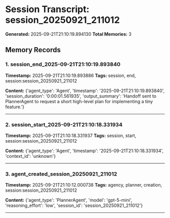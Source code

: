 # Session Transcript: session_20250921_211012

**Generated:** 2025-09-21T21:10:19.894130
**Total Memories:** 3

## Memory Records

### 1. session_end_2025-09-21T21:10:19.893840

**Timestamp:** 2025-09-21T21:10:19.893886
**Tags:** session, end, session:session_20250921_211012

**Content:** {'agent_type': 'Agent', 'timestamp': '2025-09-21T21:10:19.893840', 'session_duration': '0:00:01.561935', 'output_summary': 'Handoff sent to PlannerAgent to request a short high-level plan for implementing a tiny feature.'}

---

### 2. session_start_2025-09-21T21:10:18.331934

**Timestamp:** 2025-09-21T21:10:18.331937
**Tags:** session, start, session:session_20250921_211012

**Content:** {'agent_type': 'Agent', 'timestamp': '2025-09-21T21:10:18.331934', 'context_id': 'unknown'}

---

### 3. agent_created_session_20250921_211012

**Timestamp:** 2025-09-21T21:10:12.000738
**Tags:** agency, planner, creation, session:session_20250921_211012

**Content:** {'agent_type': 'PlannerAgent', 'model': 'gpt-5-mini', 'reasoning_effort': 'low', 'session_id': 'session_20250921_211012'}

---

